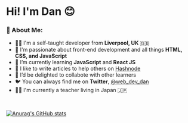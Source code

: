 # Hi! I'm Dan 😊

### 👋 About Me:

- 👨‍💻 I'm a self-taught developer from **Liverpool, UK** 🇬🇧
- 🤩 I'm passionate about front-end development and all things **HTML, CSS, and JavaScript**
- 🌱 I’m currently learning **JavaScript** and **React JS**
- 📝 I like to write articles to help others on [Hashnode](https://web-dev-dan.hashnode.dev/) 
- 👯 I’d be delighted to collabote with other learners
- 🐦 You can always find me on **Twitter**, [@web_dev_dan](https://twitter.com/web_dev_dan)
- 👨‍🏫 I'm currently a teacher living in Japan 🇯🇵

<br>

[![Anurag's GitHub stats](https://github-readme-stats.vercel.app/api?username=Web-Dev-Dan&show_icons=true&theme=tokyonight)](https://github.com/anuraghazra/github-readme-stats)


<!-- Include once I have committed code to GitHub (Top Languages Widget):

[![Top Langs](https://github-readme-stats.vercel.app/api/top-langs/?username=Web-Dev-Dan)](https://github.com/anuraghazra/github-readme-stats)
-->

<!--
**Web-Dev-Dan/Web-Dev-Dan** is a ✨ _special_ ✨ repository because its `README.md` (this file) appears on your GitHub profile.

Here are some ideas to get you started:

- 🔭 I’m currently working on ...
- 🌱 I’m currently learning ...
- 👯 I’m looking to collaborate on ...
- 🤔 I’m looking for help with ...
- 💬 Ask me about ...
- 📫 How to reach me: ...
- 😄 Pronouns: ...
- ⚡ Fun fact: ...
-->
